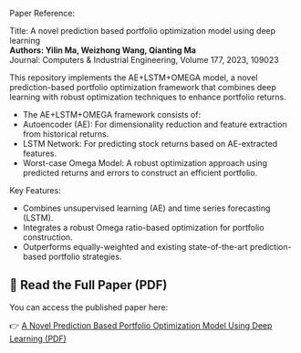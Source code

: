 Paper Reference:

Title: A novel prediction based portfolio optimization model using deep learning<br>
**Authors: Yilin Ma, Weizhong Wang, Qianting Ma**<br>
Journal: Computers & Industrial Engineering, Volume 177, 2023, 109023

This repository implements the AE+LSTM+OMEGA model, a novel prediction-based portfolio optimization framework that 
combines deep learning with robust optimization techniques to enhance portfolio returns.
* The AE+LSTM+OMEGA framework consists of:
* Autoencoder (AE): For dimensionality reduction and feature extraction from historical returns.
* LSTM Network: For predicting stock returns based on AE-extracted features.
* Worst-case Omega Model: A robust optimization approach using predicted returns and errors to construct an efficient portfolio.

Key Features:

* Combines unsupervised learning (AE) and time series forecasting (LSTM).
* Integrates a robust Omega ratio-based optimization for portfolio construction.
* Outperforms equally-weighted and existing state-of-the-art prediction-based portfolio strategies.
## 📄 Read the Full Paper (PDF)

You can access the published paper here:

👉 [A Novel Prediction Based Portfolio Optimization Model Using Deep Learning (PDF)](https://www.sciencedirect.com/science/article/pii/S0360835223000475?casa_token=CGwPkcOTMvcAAAAA:dt-1bn_Pq4Od0iNFlVrlYxgDV0EbNXvrGyA46-SsI8m_LPsJkG2UrxXN0aahwbEf7hKxI1wuog)

